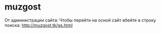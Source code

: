 # muzgost
От администрации сайта:
Чтобы перейти на осной сайт вбейте в строку поиска:
http://muzgost.tk/gs.html
